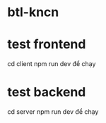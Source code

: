 # btl-kncn
# test frontend
cd client
npm run dev để chạy
# test backend
cd server
npm run dev để chạy